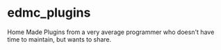 # edmc_plugins
Home Made Plugins from a very average programmer who doesn't have time to maintain, but wants to share.
